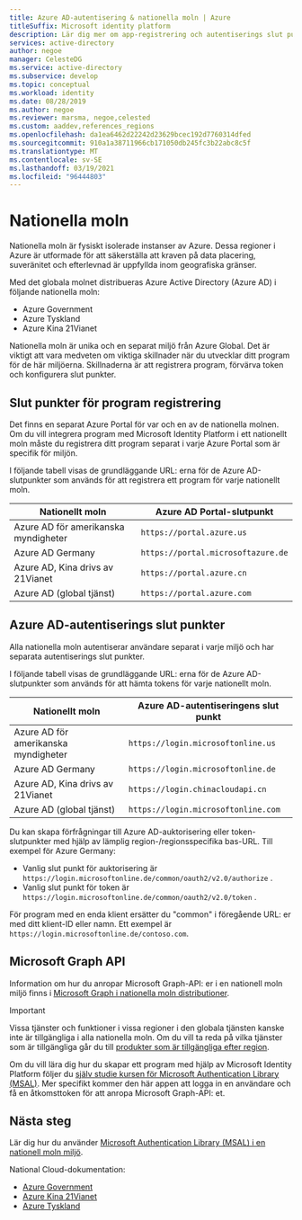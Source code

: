 ```yaml
---
title: Azure AD-autentisering & nationella moln | Azure
titleSuffix: Microsoft identity platform
description: Lär dig mer om app-registrering och autentiserings slut punkter för nationella moln.
services: active-directory
author: negoe
manager: CelesteDG
ms.service: active-directory
ms.subservice: develop
ms.topic: conceptual
ms.workload: identity
ms.date: 08/28/2019
ms.author: negoe
ms.reviewer: marsma, negoe,celested
ms.custom: aaddev,references_regions
ms.openlocfilehash: da1ea6462d22242d23629bcec192d7760314dfed
ms.sourcegitcommit: 910a1a38711966cb171050db245fc3b22abc8c5f
ms.translationtype: MT
ms.contentlocale: sv-SE
ms.lasthandoff: 03/19/2021
ms.locfileid: "96444803"
---
```

# <a name="national-clouds"></a>Nationella moln

Nationella moln är fysiskt isolerade instanser av Azure. Dessa regioner i Azure är utformade för att säkerställa att kraven på data placering, suveränitet och efterlevnad är uppfyllda inom geografiska gränser.

Med det globala molnet distribueras Azure Active Directory (Azure AD) i följande nationella moln:  

- Azure Government
- Azure Tyskland
- Azure Kina 21Vianet

Nationella moln är unika och en separat miljö från Azure Global. Det är viktigt att vara medveten om viktiga skillnader när du utvecklar ditt program för de här miljöerna. Skillnaderna är att registrera program, förvärva token och konfigurera slut punkter.

## <a name="app-registration-endpoints"></a>Slut punkter för program registrering

Det finns en separat Azure Portal för var och en av de nationella molnen. Om du vill integrera program med Microsoft Identity Platform i ett nationellt moln måste du registrera ditt program separat i varje Azure Portal som är specifik för miljön.

I följande tabell visas de grundläggande URL: erna för de Azure AD-slutpunkter som används för att registrera ett program för varje nationellt moln.

| Nationellt moln | Azure AD Portal-slutpunkt |
|----------------|--------------------------|
| Azure AD för amerikanska myndigheter | `https://portal.azure.us` |
| Azure AD Germany | `https://portal.microsoftazure.de` |
| Azure AD, Kina drivs av 21Vianet | `https://portal.azure.cn` |
| Azure AD (global tjänst) |`https://portal.azure.com` |

## <a name="azure-ad-authentication-endpoints"></a>Azure AD-autentiserings slut punkter

Alla nationella moln autentiserar användare separat i varje miljö och har separata autentiserings slut punkter.

I följande tabell visas de grundläggande URL: erna för de Azure AD-slutpunkter som används för att hämta tokens för varje nationellt moln.

| Nationellt moln | Azure AD-autentiseringens slut punkt |
|----------------|-------------------------|
| Azure AD för amerikanska myndigheter | `https://login.microsoftonline.us` |
| Azure AD Germany| `https://login.microsoftonline.de` |
| Azure AD, Kina drivs av 21Vianet | `https://login.chinacloudapi.cn` |
| Azure AD (global tjänst)| `https://login.microsoftonline.com` |

Du kan skapa förfrågningar till Azure AD-auktorisering eller token-slutpunkter med hjälp av lämplig region-/regionsspecifika bas-URL. Till exempel för Azure Germany:

- Vanlig slut punkt för auktorisering är `https://login.microsoftonline.de/common/oauth2/v2.0/authorize` .
- Vanlig slut punkt för token är `https://login.microsoftonline.de/common/oauth2/v2.0/token` .

För program med en enda klient ersätter du "common" i föregående URL: er med ditt klient-ID eller namn. Ett exempel är `https://login.microsoftonline.de/contoso.com`.

## <a name="microsoft-graph-api"></a>Microsoft Graph API

Information om hur du anropar Microsoft Graph-API: er i en nationell moln miljö finns i [Microsoft Graph i nationella moln distributioner](/graph/deployments).

> [!IMPORTANT]
> Vissa tjänster och funktioner i vissa regioner i den globala tjänsten kanske inte är tillgängliga i alla nationella moln. Om du vill ta reda på vilka tjänster som är tillgängliga går du till [produkter som är tillgängliga efter region](https://azure.microsoft.com/global-infrastructure/services/?products=all&regions=usgov-non-regional,us-dod-central,us-dod-east,usgov-arizona,usgov-iowa,usgov-texas,usgov-virginia,china-non-regional,china-east,china-east-2,china-north,china-north-2,germany-non-regional,germany-central,germany-northeast).

Om du vill lära dig hur du skapar ett program med hjälp av Microsoft Identity Platform följer du [själv studie kursen för Microsoft Authentication Library (MSAL)](msal-national-cloud.md). Mer specifikt kommer den här appen att logga in en användare och få en åtkomsttoken för att anropa Microsoft Graph-API: et.

## <a name="next-steps"></a>Nästa steg

Lär dig hur du använder [Microsoft Authentication Library (MSAL) i en nationell moln miljö](msal-national-cloud.md).

National Cloud-dokumentation:

- [Azure Government](../../azure-government/index.yml)
- [Azure Kina 21Vianet](/azure/china/)
- [Azure Tyskland](../../germany/index.yml)
